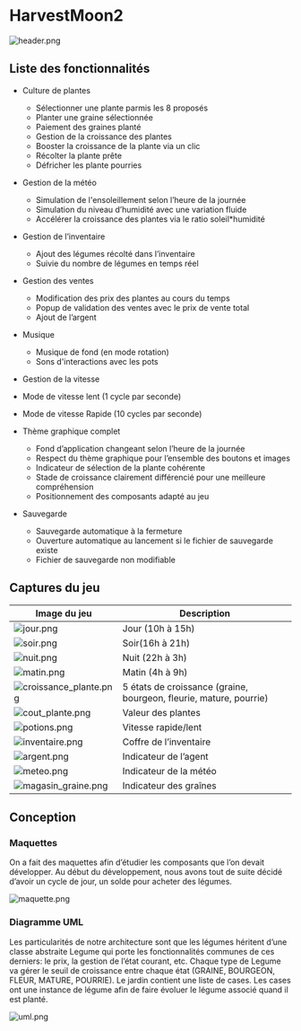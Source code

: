 # HarvestMoon2

![header.png](doc%2Fheader.png)

## Liste des fonctionnalités

- Culture de plantes
    - Sélectionner une plante parmis les 8 proposés
    - Planter une graine sélectionnée
    - Paiement des graines planté
    - Gestion de la croissance des plantes
    - Booster la croissance de la plante via un clic
    - Récolter la plante prête
    - Défricher les plante pourries

- Gestion de la météo
    - Simulation de l'ensoleillement selon l’heure de la journée
    - Simulation du niveau d’humidité avec une variation fluide
    - Accélérer la croissance des plantes via le ratio soleil*humidité
- Gestion de l’inventaire
    - Ajout des légumes récolté dans l’inventaire
    - Suivie du nombre de légumes en temps réel
- Gestion des ventes
    - Modification des prix des plantes au cours du temps
    - Popup de validation des ventes avec le prix de vente total
    - Ajout de l’argent
- Musique
    - Musique de fond (en mode rotation)
    - Sons d'interactions avec les pots
- Gestion de la vitesse
- Mode de vitesse lent (1 cycle par seconde)
- Mode de vitesse Rapide (10 cycles par seconde)
- Thème graphique complet
    - Fond d’application changeant selon l’heure de la journée
    - Respect du thème graphique pour l’ensemble des boutons et images
    - Indicateur de sélection de la plante cohérente
    - Stade de croissance clairement différencié pour une meilleure compréhension
    - Positionnement des composants adapté au jeu
- Sauvegarde
    - Sauvegarde automatique à la fermeture
    - Ouverture automatique au lancement si le fichier de sauvegarde existe
    - Fichier de sauvegarde non modifiable

## Captures du jeu

| Image du jeu                                          | Description                                                        |
|-------------------------------------------------------|--------------------------------------------------------------------|
| ![jour.png](doc%2Fjour.png)                           | Jour (10h à 15h)                                                   |
| ![soir.png](doc%2Fsoir.png)                           | Soir(16h à 21h)                                                    |
| ![nuit.png](doc%2Fnuit.png)                           | Nuit (22h à 3h)                                                    |
| ![matin.png](doc%2Fmatin.png)                         | Matin (4h à 9h)                                                    |
| ![croissance_plante.png](doc%2Fcroissance_plante.png) | 5 états de croissance (graine, bourgeon, fleurie, mature, pourrie) |
| ![cout_plante.png](doc%2Fcout_plante.png)             | Valeur des plantes                                                 |
| ![potions.png](doc%2Fpotions.png)                     | Vitesse rapide/lent                                                |
| ![inventaire.png](doc%2Finventaire.png)               | Coffre de l’inventaire                                             |
| ![argent.png](doc%2Fargent.png)                       | Indicateur de l’agent                                              |
| ![meteo.png](doc%2Fmeteo.png)                         | Indicateur de la météo                                             |
| ![magasin_graine.png](doc%2Fmagasin_graine.png)       | Indicateur des graînes                                             |

## Conception

### Maquettes

On a fait des maquettes afin d’étudier les composants que l’on devait développer. Au début
du développement, nous avons tout de suite décidé d’avoir un cycle de jour, un solde pour
acheter des légumes.

![maquette.png](doc%2Fconception%2Fmaquette.png)

### Diagramme UML

Les particularités de notre architecture sont que les légumes héritent d’une classe abstraite
Legume qui porte les fonctionnalités communes de ces derniers: le prix, la gestion de l’état
courant, etc. Chaque type de Legume va gérer le seuil de croissance entre chaque état
(GRAINE, BOURGEON, FLEUR, MATURE, POURRIE). Le jardin contient une liste de
cases. Les cases ont une instance de légume afin de faire évoluer le légume associé quand
il est planté.

![uml.png](doc%2Fconception%2Fuml.png)